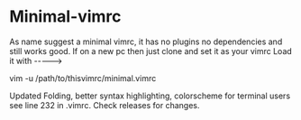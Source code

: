 # Minimal-vimrc

As name suggest a minimal vimrc, it has no plugins no dependencies and still works good.
If on a new pc then just clone and set it as your vimrc
Load it with -----> 

vim -u /path/to/thisvimrc/minimal.vimrc

Updated Folding, better syntax highlighting, colorscheme for terminal users see line 232 in .vimrc.
Check releases for changes.
